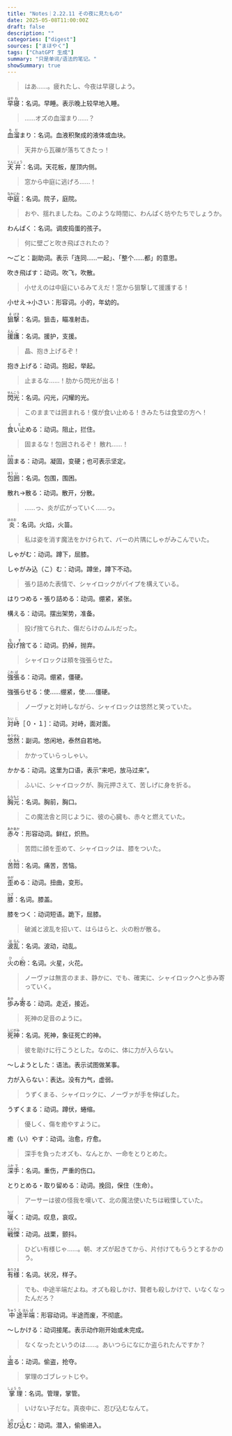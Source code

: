 ```yaml
---
title: "Notes｜2.22.11 その夜に見たもの"
date: 2025-05-08T11:00:00Z
draft: false
description: ""
categories: ["digest"]
sources: ["まほやく"]
tags: ["ChatGPT 生成"]
summary: "只是单词/语法的笔记。"
showSummary: true
---
```


>はあ……。疲れたし、今夜は早寝しよう。

<ruby>早<rt>はや</rt></ruby><ruby>寝<rt>ね</rt></ruby>：名词。早睡。表示晚上较早地入睡。

>……オズの血溜まり……？

<ruby>血<rt>ち</rt></ruby><ruby>溜<rt>だ</rt></ruby>まり：名词。血液积聚成的液体或血块。

>天井から瓦礫が落ちてきたっ！

<ruby>天<rt>てん</rt></ruby><ruby>井<rt>じょう</rt></ruby>：名词。天花板，屋顶内侧。

>窓から中庭に逃げろ……！

<ruby>中<rt>なか</rt></ruby><ruby>庭<rt>にわ</rt></ruby>：名词。院子，庭院。

>おや、揺れましたね。このような時間に、わんぱく坊やたちでしょうか。 

わんぱく：名词。调皮捣蛋的孩子。

>何に壁ごと吹き飛ばされたの？

〜ごと：副助词。表示「连同……一起」、「整个……都」的意思。

吹き飛ばす：动词。吹飞，吹散。

>小せえのは中庭にいるみてえだ！窓から狙撃して援護する！

小せえ→小さい：形容词。小的，年幼的。

<ruby>狙<rt>そ</rt></ruby><ruby>撃<rt>げき</rt></ruby>：名词。狙击，瞄准射击。

<ruby>援<rt>えん</rt></ruby><ruby>護<rt>ご</rt></ruby>：名词。援护，支援。

>晶、抱き上げるぞ！

抱き上げる：动词。抱起，举起。

>止まるな……！肋から閃光が出る！

<ruby>閃<rt>せん</rt></ruby><ruby>光<rt>こう</rt></ruby>：名词。闪光，闪耀的光。

>このままでは囲まれる！僕が食い止める！きみたちは食堂の方へ！

<ruby>食<rt>く</rt></ruby><ruby>い止<rt>と</rt></ruby>める：动词。阻止，拦住。

>固まるな！包囲されるぞ！ 散れ……！

<ruby>固<rt>たか</rt></ruby>まる：动词。凝固，变硬；也可表示坚定。

<ruby>包<rt>ほう</rt></ruby><ruby>囲<rt>い</rt></ruby>：名词。包围，围困。

散れ→散る：动词。散开，分散。

>……っ、炎が広がっていく……っ。

<ruby>炎<rt>ほのお</rt></ruby>：名词。火焰，火苗。

>私は姿を消す魔法をかけられて、バーの片隅にしゃがみこんでいた。

しゃがむ：动词。蹲下，屈膝。

しゃがみ込（こ）む：动词。蹲坐，蹲下不动。

>張り詰めた表情で、シャイロックがパイプを構えている。

はりつめる・張り詰める：动词。绷紧，紧张。

構える：动词。摆出架势，准备。

>投げ捨てられた、傷だらけのムルだった。

<ruby>投<rt>な</rt></ruby><ruby>げ捨<rt>す</rt></ruby>てる：动词。扔掉，抛弃。

>シャイロックは頬を強張らせた。

<ruby>強<rt>こわ</rt></ruby><ruby>張<rt>ば</rt></ruby>る：动词。绷紧，僵硬。

強張らせる：使……绷紧，使……僵硬。

>ノーヴァと対峙しながら、シャイロックは悠然と笑っていた。

<ruby>対<rt>たい</rt></ruby><ruby>峙<rt>じ</rt></ruby>［０・１］：动词。对峙，面对面。

<ruby>悠<rt>ゆう</rt></ruby><ruby>然<rt>ぜん</rt></ruby>：副词。悠闲地，泰然自若地。

>かかっていらっしゃい。

かかる：动词。这里为口语，表示“来吧，放马过来”。

>ふいに、シャイロックが、胸元押さえて、苦しげに身を折る。

<ruby>胸<rt>むな</rt></ruby><ruby>元<rt>もと</rt></ruby>：名词。胸前，胸口。

>この魔法舎と同じように、彼の心臓も、赤々と燃えていた。

<ruby>赤々<rt>あかあか</rt></ruby>：形容动词。鲜红，炽热。

>苦悶に顔を歪めて、シャイロックは、膝をついた。

<ruby>苦<rt>く</rt></ruby><ruby>悶<rt>もん</rt></ruby>：名词。痛苦，苦恼。

<ruby>歪<rt>ゆが</rt></ruby>める：动词。扭曲，变形。

<ruby>膝<rt>ひざ</rt></ruby>：名词。膝盖。

膝をつく：动词短语。跪下，屈膝。

>破滅と波乱を招いて、はらはらと、火の粉が散る。

<ruby>波<rt>は</rt></ruby><ruby>乱<rt>らん</rt></ruby>：名词。波动，动乱。

<ruby>火<rt>ひ</rt></ruby>の<ruby>粉<rt>こ</rt></ruby>：名词。火星，火花。

>ノーヴァは無言のまま、静かに、でも、確実に、シャイロックへと歩み寄っていく。

<ruby>歩<rt>あゆ</rt></ruby>み<ruby>寄<rt>よ</rt></ruby>る：动词。走近，接近。

>死神の足音のように。

<ruby>死<rt>しに</rt></ruby><ruby>神<rt>がみ</rt></ruby>：名词。死神，象征死亡的神。

>彼を助けに行こうとした。なのに、体に力が入らない。

〜しようとした：语法。表示试图做某事。

力が入らない：表达。没有力气，虚弱。

>うずくまる、シャイロックに、ノーヴァが手を伸ばした。

うずくまる：动词。蹲伏，蜷缩。

>優しく、傷を癒やすように。

癒（い）やす：动词。治愈，疗愈。

>深手を負ったオズも、なんとか、一命をとりとめた。

<ruby>深<rt>ふか</rt></ruby><ruby>手<rt>で</rt></ruby>：名词。重伤，严重的伤口。

とりとめる・取り留める：动词。挽回，保住（生命）。

>アーサーは彼の怪我を嘆いて、北の魔法使いたちは戦慄していた。

<ruby>嘆<rt>なげ</rt></ruby>く：动词。叹息，哀叹。

<ruby>戦<rt>せん</rt></ruby><ruby>慄<rt>りつ</rt></ruby>：动词。战栗，颤抖。

>ひどい有様じゃ……。朝、オズが起きてから、片付けてもらうとするかのう。

<ruby>有<rt>あり</rt></ruby><ruby>様<rt>さま</rt></ruby>：名词。状况，样子。

>でも、中途半端だよね。オズも殺しかけ、賢者も殺しかけで、いなくなったんだろ？

<ruby>中<rt>ちゅう</rt></ruby><ruby>途<rt>と</rt></ruby><ruby>半<rt>はん</rt></ruby><ruby>端<rt>ぱ</rt></ruby>：形容动词。半途而废，不彻底。

～しかける：动词接尾。表示动作刚开始或未完成。

>なくなったというのは……。あいつらになにか盗られたんですか？

<ruby>盗<rt>と</rt></ruby>る：动词。偷盗，抢夺。

>掌理のゴブレットじや。

<ruby>掌<rt>しょう</rt></ruby><ruby>理<rt>り</rt></ruby>：名词。管理，掌管。

>いけない子だな。真夜中に、忍び込むなんて。

<ruby>忍<rt>しの</rt></ruby>び<ruby>込<rt>こ</rt></ruby>む：动词。潜入，偷偷进入。